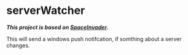 # serverWatcher
***This project is based on [SpaceInvader](https://github.com/virus-rpi/SpaceInvader).***

This will send a windows push notifcation, if somthing about a server changes. 
